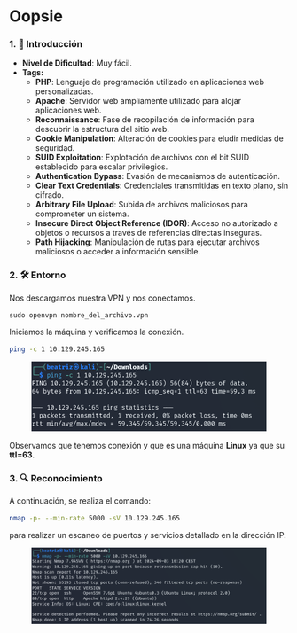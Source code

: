 # Oopsie

### 1. 📝 **Introducción**

* **Nivel de Dificultad**: Muy fácil.
* **Tags:**&#x20;
  * **PHP**: Lenguaje de programación utilizado en aplicaciones web personalizadas.
  * **Apache**: Servidor web ampliamente utilizado para alojar aplicaciones web.
  * **Reconnaissance**: Fase de recopilación de información para descubrir la estructura del sitio web.
  * **Cookie Manipulation**: Alteración de cookies para eludir medidas de seguridad.
  * **SUID Exploitation**: Explotación de archivos con el bit SUID establecido para escalar privilegios.
  * **Authentication Bypass**: Evasión de mecanismos de autenticación.
  * **Clear Text Credentials**: Credenciales transmitidas en texto plano, sin cifrado.
  * **Arbitrary File Upload**: Subida de archivos maliciosos para comprometer un sistema.
  * **Insecure Direct Object Reference (IDOR)**: Acceso no autorizado a objetos o recursos a través de referencias directas inseguras.
  * **Path Hijacking**: Manipulación de rutas para ejecutar archivos maliciosos o acceder a información sensible.

### 2. 🛠️ **Entorno**

Nos descargamos nuestra VPN y nos conectamos.

```
sudo openvpn nombre_del_archivo.vpn
```

Iniciamos la máquina y verificamos la conexión.

```bash
ping -c 1 10.129.245.165
```

<figure><img src="../../../.gitbook/assets/image (564).png" alt=""><figcaption></figcaption></figure>

Observamos que tenemos conexión y que es una máquina **Linux** ya que su **ttl=63**.

### 3. 🔍 **Reconocimiento**

A continuación, se realiza el comando:

```bash
nmap -p- --min-rate 5000 -sV 10.129.245.165
```

para realizar un escaneo de puertos y servicios detallado en la dirección IP.

<figure><img src="../../../.gitbook/assets/image (565).png" alt=""><figcaption></figcaption></figure>
